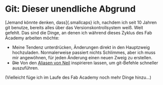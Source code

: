 # Git: Dieser unendliche Abgrund
[Jemand könnte denken, dass]{.smallcaps} ich, nachdem ich seit 10 Jahren git benutze, bereits alles über das Versionskontrollsystem weiß. Weit gefehlt. Das sind die Dinge, an denen ich während dieses Zyklus des Fab Academy arbeiten möchte:

- Meine Tendenz unterdrücken, Änderungen direkt in den Hauptzweig hochzuladen. Normalerweise passiert nichts Schlimmes, aber ich muss mir angewöhnen, für jeden Änderung einen neuen Zweig zu erstellen.
- ~~Die~~ Von den [Aliasen von Neil](http://academy.cba.mit.edu/classes/project_management/archive.html) inspirieren lassen, um git-Befehle schneller auszuführen.

(Vielleicht füge ich im Laufe des Fab Academy noch mehr Dinge hinzu...)

